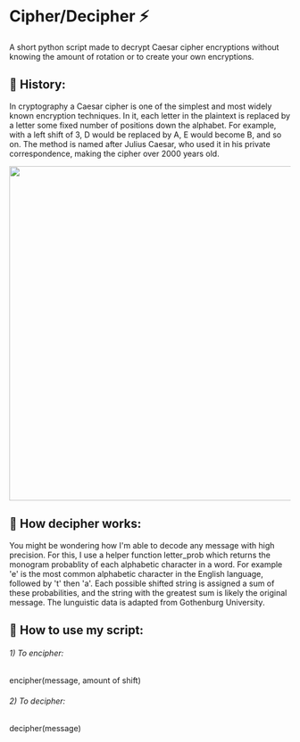 Cipher/Decipher ⚡
=============
A short python script made to decrypt Caesar cipher encryptions without knowing the amount of rotation or to create your own encryptions.

## 📜 History:
In cryptography a Caesar cipher is one of the simplest and most widely known encryption techniques. In it, each letter in the plaintext is replaced by a letter some fixed number of positions down the alphabet. For example, with a left shift of 3, D would be replaced by A, E would become B, and so on. The method is named after Julius Caesar, who used it in his private correspondence, making the cipher over 2000 years old.

<img src="https://media.geeksforgeeks.org/wp-content/uploads/ceaserCipher.png" width="600">
  
 ## 🤖 How decipher works:
You might be wondering how I'm able to decode any message with high precision. For this, I use a helper function letter_prob which returns the monogram probablity of each alphabetic character in a word. For example 'e' is the most common alphabetic character in the English language, followed by 't' then 'a'. Each possible shifted string is assigned a sum of these probabilities, and the string with the greatest sum is likely the original message. The lunguistic data is adapted from Gothenburg University.

## 📒 How to use my script:
###### 1) To encipher: 
  encipher(message, amount of shift)
###### 2) To decipher:
  decipher(message)
